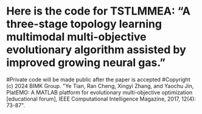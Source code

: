 # Here is the code for TSTLMMEA: “A three-stage topology learning multimodal multi-objective evolutionary algorithm assisted by improved growing neural gas.”
#Private code will be made public after the paper is accepted
#Copyright (c) 2024 BIMK Group. "Ye Tian, Ran Cheng, Xingyi Zhang, and Yaochu Jin, PlatEMO: A MATLAB platform for evolutionary multi-objective optimization [educational forum], IEEE Computational Intelligence Magazine, 2017, 12(4): 73-87".
